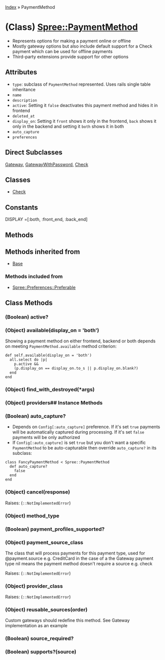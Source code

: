 [Index](../_index.md) » PaymentMethod

# (Class) [Spree::PaymentMethod](http://m.gymplayer.com/payment_method.rb)
* Represents options for making a payment online or offline
* Mostly gateway options but also include default support for a Check payment which can 
be used for offline payments
* Third-party extensions provide support for other options

## Attributes
* `type`: subclass of `PaymentMethod` represented. Uses rails single table inheritance
* `name`
* `description`
* `active`: Setting it `false` deactivates this payment method and hides it in frontend
* `deleted_at`
* `display_on`: Setting it `front` shows it only in the frontend, `back` shows it only in the
backend and setting it `both` shows it in both
* `auto_capture`
* `preferences`

## Direct Subclasses
[Gateway](Gateway.md), [GatewayWithPassword](GatewayWithPassword.md),
[Check](PaymentMethod/Check.md)


## Classes 
* [Check](PaymentMethod/Check.md)

## Constants
DISPLAY =[:both, :front_end, :back_end]

## Methods
## Methods inherited from
* [Base](Base.md)

### Methods included from
* [Spree::Preferences::Preferable](Preferences/Preferable.md)

## Class Methods
### (Boolean) **active?**


### (Object) **available**(display_on = 'both')
Showing a payment method on either frontend, backend or both depends on meeting
`PaymentMethod.available` method criterion:
```
def self.available(display_on = 'both')
  all.select do |p|
    p.active &&
    (p.display_on == display_on.to_s || p.display_on.blank?)
  end
end
```

### (Object) **find_with_destroyed**(*args)


### (Object) **providers**## Instance Methods


###  (Boolean) **auto_capture?**
* Depends on `Config[:auto_capture]` preference. If it's set `true` payments will be automatically
captured during processing. If it's set `false` payments will be only authorized
* If `Config[:auto_capture]` is set `true` but you don't want a specific `PaymentMethod` to be
auto-capturable then override `auto_capture?` in its subclass:
```
class FancyPaymentMethod < Spree::PaymentMethod
  def auto_capture?
    false
  end
end
```

### (Object) **cancel**(response)
Raises: (`::NotImplementedError`)

### (Object) **method_type**


###  (Boolean) **payment_profiles_supported?**


### (Object) **payment_source_class**
The class that will process payments for this payment type, used for @payment.source e.g. CreditCard
in the case of a the Gateway payment type nil means the payment method doesn't require a source e.g.
check

Raises: (`::NotImplementedError`)

### (Object) **provider_class**
Raises: (`::NotImplementedError`)

### (Object) **reusable_sources**(order)
Custom gateways should redefine this method. See Gateway implementation as an example

### (Boolean)  **source_required?**


###  (Boolean) **supports?**(source)
